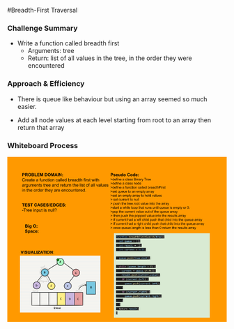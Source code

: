 #Breadth-First Traversal

### Challenge Summary

-  Write a function called breadth first
     - Arguments: tree
     - Return: list of all values in the tree, in the order they were encountered
### Approach & Efficiency

- There is queue like behaviour but using an array seemed so much easier. 

- Add all node values at each level starting from root to an array then return that array

### Whiteboard Process
![Algorithm](../img/Algo.png)